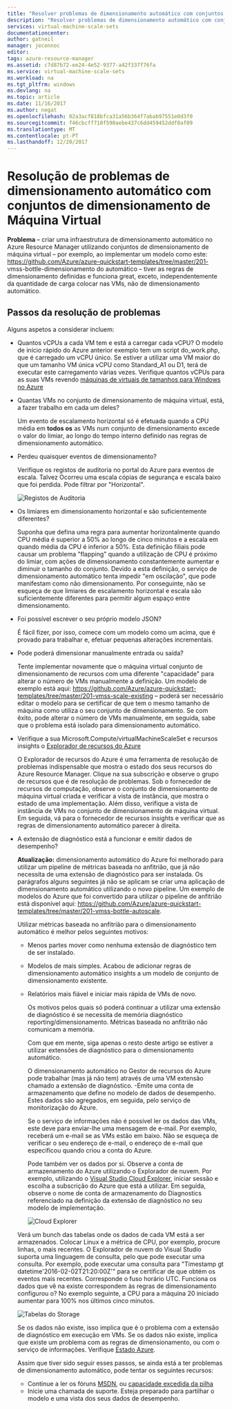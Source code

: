 ```yaml
---
title: "Resolver problemas de dimensionamento automático com conjuntos de dimensionamento de Máquina Virtual | Microsoft Docs"
description: "Resolver problemas de dimensionamento automático com conjuntos de dimensionamento de Máquina Virtual. Compreenda os problemas típicos encontrados e como resolvê-los."
services: virtual-machine-scale-sets
documentationcenter: 
author: gatneil
manager: jeconnoc
editor: 
tags: azure-resource-manager
ms.assetid: c7d87b72-ee24-4e52-9377-a42f337f76fa
ms.service: virtual-machine-scale-sets
ms.workload: na
ms.tgt_pltfrm: windows
ms.devlang: na
ms.topic: article
ms.date: 11/16/2017
ms.author: negat
ms.openlocfilehash: 02a3acf818bfca31a56b364f7abab97551e0d3f0
ms.sourcegitcommit: f46cbcff710f590aebe437c6dd459452ddf0af09
ms.translationtype: MT
ms.contentlocale: pt-PT
ms.lasthandoff: 12/20/2017
---
```

# <a name="troubleshooting-autoscale-with-virtual-machine-scale-sets"></a>Resolução de problemas de dimensionamento automático com conjuntos de dimensionamento de Máquina Virtual
**Problema** – criar uma infraestrutura de dimensionamento automático no Azure Resource Manager utilizando conjuntos de dimensionamento de máquina virtual – por exemplo, ao implementar um modelo como este: https://github.com/Azure/azure-quickstart-templates/tree/master/201- vmss-bottle-dimensionamento do automático – tiver as regras de dimensionamento definidas e funciona great, exceto, independentemente da quantidade de carga colocar nas VMs, não de dimensionamento automático.

## <a name="troubleshooting-steps"></a>Passos da resolução de problemas
Alguns aspetos a considerar incluem:

* Quantos vCPUs a cada VM tem e está a carregar cada vCPU?
  O modelo de início rápido do Azure anterior exemplo tem um script do_work.php, que é carregado um vCPU único. Se estiver a utilizar uma VM maior do que um tamanho VM única vCPU como Standard_A1 ou D1, terá de executar este carregamento várias vezes. Verifique quantos vCPUs para as suas VMs revendo [máquinas de virtuais de tamanhos para Windows no Azure](../virtual-machines/windows/sizes.md?toc=%2fazure%2fvirtual-machines%2fwindows%2ftoc.json)
* Quantas VMs no conjunto de dimensionamento de máquina virtual, está, a fazer trabalho em cada um deles?
  
    Um evento de escalamento horizontal só é efetuada quando a CPU média em **todos os** as VMs num conjunto de dimensionamento excede o valor do limiar, ao longo do tempo interno definido nas regras de dimensionamento automático.
* Perdeu quaisquer eventos de dimensionamento?
  
    Verifique os registos de auditoria no portal do Azure para eventos de escala. Talvez Ocorreu uma escala cópias de segurança e escala baixo que foi perdida. Pode filtrar por "Horizontal".
  
    ![Registos de Auditoria][audit]
* Os limiares em dimensionamento horizontal e são suficientemente diferentes?
  
    Suponha que defina uma regra para aumentar horizontalmente quando CPU média é superior a 50% ao longo de cinco minutos e a escala em quando média da CPU é inferior a 50%. Esta definição filiais pode causar um problema "flapping" quando a utilização de CPU é próximo do limiar, com ações de dimensionamento constantemente aumentar e diminuir o tamanho do conjunto. Devido a esta definição, o serviço de dimensionamento automático tenta impedir "em oscilação", que pode manifestam como não dimensionamento. Por conseguinte, não se esqueça de que limiares de escalamento horizontal e escala são suficientemente diferentes para permitir algum espaço entre dimensionamento.
* Foi possível escrever o seu próprio modelo JSON?
  
    É fácil fizer, por isso, comece com um modelo como um acima, que é provado para trabalhar e, efetuar pequenas alterações incrementais. 
* Pode poderá dimensionar manualmente entrada ou saída?
  
    Tente implementar novamente que o máquina virtual conjunto de dimensionamento de recursos com uma diferente "capacidade" para alterar o número de VMs manualmente a definição. Um modelo de exemplo está aqui: https://github.com/Azure/azure-quickstart-templates/tree/master/201-vmss-scale-existing – poderá ser necessário editar o modelo para se certificar de que tem o mesmo tamanho de máquina como utiliza o seu conjunto de dimensionamento. Se com êxito, pode alterar o número de VMs manualmente, em seguida, sabe que o problema está isolado para dimensionamento automático.
* Verifique a sua Microsoft.Compute/virtualMachineScaleSet e recursos insights o [Explorador de recursos do Azure](https://resources.azure.com/)
  
    O Explorador de recursos do Azure é uma ferramenta de resolução de problemas indispensable que mostra o estado dos seus recursos do Azure Resource Manager. Clique na sua subscrição e observe o grupo de recursos que é de resolução de problemas. Sob o fornecedor de recursos de computação, observe o conjunto de dimensionamento de máquina virtual criada e verificar a vista de instância, que mostra o estado de uma implementação. Além disso, verifique a vista de instância de VMs no conjunto de dimensionamento de máquina virtual. Em seguida, vá para o fornecedor de recursos insights e verificar que as regras de dimensionamento automático parecer à direita.
* A extensão de diagnóstico está a funcionar e emitir dados de desempenho?
  
    **Atualização:** dimensionamento automático do Azure foi melhorado para utilizar um pipeline de métricas baseada no anfitrião, que já não necessita de uma extensão de diagnóstico para ser instalada. Os parágrafos alguns seguintes já não se aplicam se criar uma aplicação de dimensionamento automático utilizando o novo pipeline. Um exemplo de modelos do Azure que foi convertido para utilizar o pipeline de anfitrião está disponível aqui: https://github.com/Azure/azure-quickstart-templates/tree/master/201-vmss-bottle-autoscale. 
  
    Utilizar métricas baseada no anfitrião para o dimensionamento automático é melhor pelos seguintes motivos:
  
  * Menos partes mover como nenhuma extensão de diagnóstico tem de ser instalado.
  * Modelos de mais simples. Acabou de adicionar regras de dimensionamento automático insights a um modelo de conjunto de dimensionamento existente.
  * Relatórios mais fiável e iniciar mais rápida de VMs de novo.
    
    Os motivos pelos quais só poderá continuar a utilizar uma extensão de diagnóstico é se necessita de memória diagnóstico reporting/dimensionamento. Métricas baseada no anfitrião não comunicam a memória.
    
    Com que em mente, siga apenas o resto deste artigo se estiver a utilizar extensões de diagnóstico para o dimensionamento automático.
    
    O dimensionamento automático no Gestor de recursos do Azure pode trabalhar (mas já não tem) através de uma VM extensão chamado a extensão de diagnóstico. -Emite uma conta de armazenamento que define no modelo de dados de desempenho. Estes dados são agregados, em seguida, pelo serviço de monitorização do Azure.
    
    Se o serviço de informações não é possível ler os dados das VMs, este deve para enviar-lhe uma mensagem de e-mail. Por exemplo, receberá um e-mail se as VMs estão em baixo. Não se esqueça de verificar o seu endereço de e-mail, o endereço de e-mail que especificou quando criou a conta do Azure.
    
    Pode também ver os dados por si. Observe a conta de armazenamento do Azure utilizando o Explorador de nuvem. Por exemplo, utilizando o [Visual Studio Cloud Explorer](https://visualstudiogallery.msdn.microsoft.com/aaef6e67-4d99-40bc-aacf-662237db85a2), iniciar sessão e escolha a subscrição do Azure que está a utilizar. Em seguida, observe o nome de conta de armazenamento do Diagnostics referenciado na definição da extensão de diagnóstico no seu modelo de implementação.
    
    ![Cloud Explorer][explorer]
    
   Verá um bunch das tabelas onde os dados de cada VM está a ser armazenados. Colocar Linux e a métrica de CPU, por exemplo, procure linhas, o mais recentes. O Explorador de nuvem do Visual Studio suporta uma linguagem de consulta, pelo que pode executar uma consulta. Por exemplo, pode executar uma consulta para "Timestamp gt datetime'2016-02-02T21:20:00Z'" para se certificar de que obtém os eventos mais recentes. Corresponde o fuso horário UTC. Funciona os dados que vê na existe correspondem às regras de dimensionamento configurou o? No exemplo seguinte, a CPU para a máquina 20 iniciado aumentar para 100% nos últimos cinco minutos.
    
    ![Tabelas do Storage][tables]
    
    Se os dados não existe, isso implica que é o problema com a extensão de diagnóstico em execução em VMs. Se os dados não existe, implica que existe um problema com as regras de dimensionamento, ou com o serviço de informações. Verifique [Estado Azure](https://azure.microsoft.com/status/).
    
    Assim que tiver sido seguir esses passos, se ainda está a ter problemas de dimensionamento automático, pode tentar os seguintes recursos: 
    * Continue a ler os fóruns [MSDN](https://social.msdn.microsoft.com/forums/azure/home?category=windowsazureplatform%2Cazuremarketplace%2Cwindowsazureplatformctp), ou [capacidade excedida da pilha](http://stackoverflow.com/questions/tagged/azure) 
    * Inicie uma chamada de suporte. Esteja preparado para partilhar o modelo e uma vista dos seus dados de desempenho.

[audit]: ./media/virtual-machine-scale-sets-troubleshoot/image3.png
[explorer]: ./media/virtual-machine-scale-sets-troubleshoot/image1.png
[tables]: ./media/virtual-machine-scale-sets-troubleshoot/image4.png
